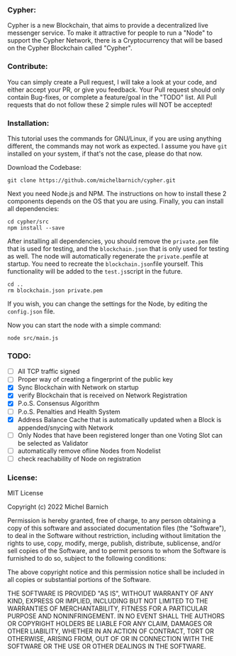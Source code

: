 ### Cypher:
Cypher is a new Blockchain, that aims to provide a decentralized live messenger service. To make it attractive for people to run a "Node" to support the Cypher Network, there is a Cryptocurrency that will be based on the Cypher Blockchain called "Cypher".

### Contribute:
You can simply create a Pull request, I will take a look at your code, and either accept your PR, or give you feedback. Your Pull request should only contain Bug-fixes, or complete a feature/goal in the "TODO" list. All Pull requests that do not follow these 2 simple rules will NOT be accepted!

### Installation:
This tutorial uses the commands for GNU/Linux, if you are using anything different, the commands may not work as expected. I assume you have ```git``` installed on your system, if that's not the case, please do that now.

Download the Codebase:
```
git clone https://github.com/michelbarnich/cypher.git
```

Next you need Node.js and NPM. The instructions on how to install these 2 components depends on the OS that you are using.
Finally, you can install all dependencies:
```
cd cypher/src
npm install --save
```

After installing all dependencies, you should remove the ```private.pem``` file that is used for testing, and the ```blockchain.json``` that is only used for testing as well. The node will automatically regenerate the ```private.pem```file at startup. You need to recreate the ```blockchain.json```file yourself. This functionality will be added to the ```test.js```script in the future.
```
cd ..
rm blockchain.json private.pem
```

If you wish, you can change the settings for the Node, by editing the ```config.json``` file.

Now you can start the node with a simple command:
```
node src/main.js
```

### TODO:
- [ ] All TCP traffic signed
- [ ] Proper way of creating a fingerprint of the public key
- [x] Sync Blockchain with Network on startup
- [x] verify Blockchain that is received on Network Registration
- [x] P.o.S. Consensus Algorithm
- [ ] P.o.S. Penalties and Health System
- [x] Address Balance Cache that is automatically updated when a Block is appended/snycing with Network
- [ ] Only Nodes that have been registered longer than one Voting Slot can be selected as Validator
- [ ] automatically remove ofline Nodes from Nodelist
- [ ] check reachability of Node on registration

### License: 
MIT License

Copyright (c) 2022 Michel Barnich

Permission is hereby granted, free of charge, to any person obtaining a copy
of this software and associated documentation files (the "Software"), to deal
in the Software without restriction, including without limitation the rights
to use, copy, modify, merge, publish, distribute, sublicense, and/or sell
copies of the Software, and to permit persons to whom the Software is
furnished to do so, subject to the following conditions:

The above copyright notice and this permission notice shall be included in all
copies or substantial portions of the Software.

THE SOFTWARE IS PROVIDED "AS IS", WITHOUT WARRANTY OF ANY KIND, EXPRESS OR
IMPLIED, INCLUDING BUT NOT LIMITED TO THE WARRANTIES OF MERCHANTABILITY,
FITNESS FOR A PARTICULAR PURPOSE AND NONINFRINGEMENT. IN NO EVENT SHALL THE
AUTHORS OR COPYRIGHT HOLDERS BE LIABLE FOR ANY CLAIM, DAMAGES OR OTHER
LIABILITY, WHETHER IN AN ACTION OF CONTRACT, TORT OR OTHERWISE, ARISING FROM,
OUT OF OR IN CONNECTION WITH THE SOFTWARE OR THE USE OR OTHER DEALINGS IN THE
SOFTWARE.
